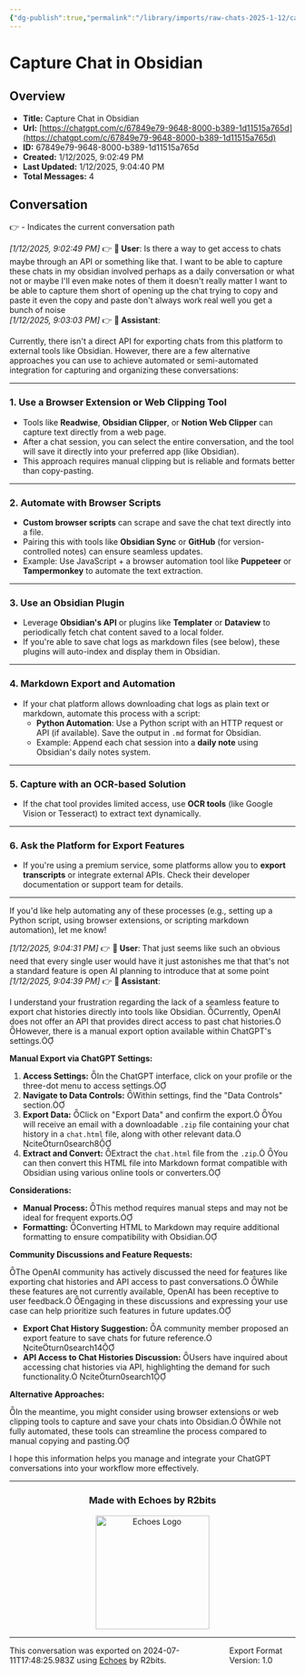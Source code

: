 ```yaml
---
{"dg-publish":true,"permalink":"/library/imports/raw-chats-2025-1-12/capture-chat-in-obsidian/"}
---
```


# Capture Chat in Obsidian

## Overview
- **Title:** Capture Chat in Obsidian
- **Url:** [https://chatgpt.com/c/67849e79-9648-8000-b389-1d11515a765d](https://chatgpt.com/c/67849e79-9648-8000-b389-1d11515a765d)
- **ID:** 67849e79-9648-8000-b389-1d11515a765d
- **Created:** 1/12/2025, 9:02:49 PM
- **Last Updated:** 1/12/2025, 9:04:40 PM
- **Total Messages:** 4

## Conversation
👉 - Indicates the current conversation path

<i>[1/12/2025, 9:02:49 PM]</i> 👉 <b>👤 User</b>: Is there a way to get access to chats maybe through an API or something like that. I want to be able to capture these chats in my obsidian involved perhaps as a daily conversation or what not or maybe I'll even make notes of them it doesn't really matter I want to be able to capture them short of opening up the chat trying to copy and paste it even the copy and paste don't always work real well you get a bunch of noise<br>
<i>[1/12/2025, 9:03:03 PM]</i> 👉 <b>🤖 Assistant</b>: 

Currently, there isn't a direct API for exporting chats from this platform to external tools like Obsidian. However, there are a few alternative approaches you can use to achieve automated or semi-automated integration for capturing and organizing these conversations:

---

### **1. Use a Browser Extension or Web Clipping Tool**
- Tools like **Readwise**, **Obsidian Clipper**, or **Notion Web Clipper** can capture text directly from a web page.
- After a chat session, you can select the entire conversation, and the tool will save it directly into your preferred app (like Obsidian).
- This approach requires manual clipping but is reliable and formats better than copy-pasting.

---

### **2. Automate with Browser Scripts**
- **Custom browser scripts** can scrape and save the chat text directly into a file.
- Pairing this with tools like **Obsidian Sync** or **GitHub** (for version-controlled notes) can ensure seamless updates.
- Example: Use JavaScript + a browser automation tool like **Puppeteer** or **Tampermonkey** to automate the text extraction.

---

### **3. Use an Obsidian Plugin**
- Leverage **Obsidian's API** or plugins like **Templater** or **Dataview** to periodically fetch chat content saved to a local folder.
- If you're able to save chat logs as markdown files (see below), these plugins will auto-index and display them in Obsidian.

---

### **4. Markdown Export and Automation**
- If your chat platform allows downloading chat logs as plain text or markdown, automate this process with a script:
  - **Python Automation**: Use a Python script with an HTTP request or API (if available). Save the output in `.md` format for Obsidian.
  - Example: Append each chat session into a **daily note** using Obsidian's daily notes system.

---

### **5. Capture with an OCR-based Solution**
- If the chat tool provides limited access, use **OCR tools** (like Google Vision or Tesseract) to extract text dynamically.

---

### **6. Ask the Platform for Export Features**
- If you're using a premium service, some platforms allow you to **export transcripts** or integrate external APIs. Check their developer documentation or support team for details.

---

If you'd like help automating any of these processes (e.g., setting up a Python script, using browser extensions, or scripting markdown automation), let me know!<br>

<i>[1/12/2025, 9:04:31 PM]</i> 👉 <b>👤 User</b>: That just seems like such an obvious need that every single user would have it just astonishes me that that's not a standard feature is open AI planning to introduce that at some point<br>
<i>[1/12/2025, 9:04:39 PM]</i> 👉 <b>🤖 Assistant</b>: 

I understand your frustration regarding the lack of a seamless feature to export chat histories directly into tools like Obsidian. Currently, OpenAI does not offer an API that provides direct access to past chat histories. However, there is a manual export option available within ChatGPT's settings.

**Manual Export via ChatGPT Settings:**

1. **Access Settings:** In the ChatGPT interface, click on your profile or the three-dot menu to access settings.
2. **Navigate to Data Controls:** Within settings, find the "Data Controls" section.
3. **Export Data:** Click on "Export Data" and confirm the export. You will receive an email with a downloadable `.zip` file containing your chat history in a `chat.html` file, along with other relevant data. citeturn0search8
4. **Extract and Convert:** Extract the `chat.html` file from the `.zip`. You can then convert this HTML file into Markdown format compatible with Obsidian using various online tools or converters.

**Considerations:**

- **Manual Process:** This method requires manual steps and may not be ideal for frequent exports.
- **Formatting:** Converting HTML to Markdown may require additional formatting to ensure compatibility with Obsidian.

**Community Discussions and Feature Requests:**

The OpenAI community has actively discussed the need for features like exporting chat histories and API access to past conversations. While these features are not currently available, OpenAI has been receptive to user feedback. Engaging in these discussions and expressing your use case can help prioritize such features in future updates.

- **Export Chat History Suggestion:** A community member proposed an export feature to save chats for future reference. citeturn0search14
- **API Access to Chat Histories Discussion:** Users have inquired about accessing chat histories via API, highlighting the demand for such functionality. citeturn0search1

**Alternative Approaches:**

In the meantime, you might consider using browser extensions or web clipping tools to capture and save your chats into Obsidian. While not fully automated, these tools can streamline the process compared to manual copying and pasting.

I hope this information helps you manage and integrate your ChatGPT conversations into your workflow more effectively. <br>

---

<div align="center">

### Made with Echoes by R2bits

<a href="https://echoes.r2bits.com">
  <img src="https://images.squarespace-cdn.com/content/v1/6493af4741c13939d335f0b8/18b27467-2da2-43b7-8d44-234bccf4f462/MINI_ECHOES_LOGO_NORMAL_WHITE_TEXT_SMALL-05-14+%281%29.png?format=300w" alt="Echoes Logo" width="200"/>
</a>

</div>

---

<div style="display: flex; justify-content: space-between;">
  <span>This conversation was exported on 2024-07-11T17:48:25.983Z using <a href="https://echoes.r2bits.com">Echoes</a> by R2bits.</span>
  <span>Export Format Version: 1.0</span>
</div>
